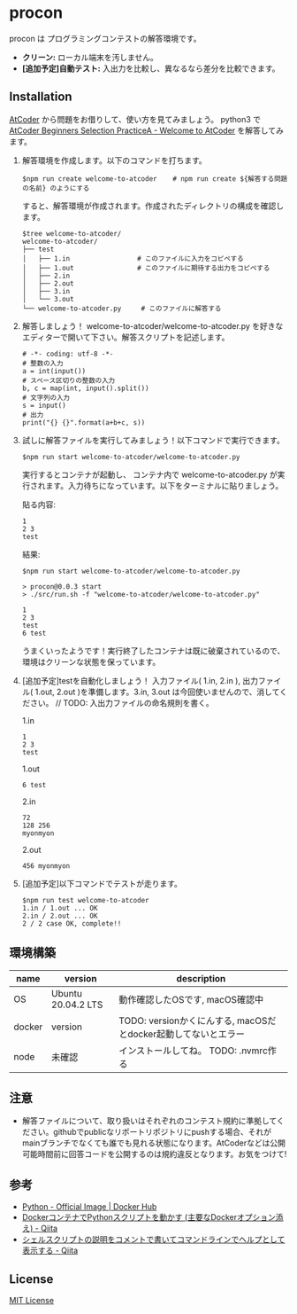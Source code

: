 # procon

procon は プログラミングコンテストの解答環境です。

* **クリーン:** ローカル端末を汚しません。
* **[追加予定]自動テスト:** 入出力を比較し、異なるなら差分を比較できます。

## Installation

[AtCoder](https://atcoder.jp/home) から問題をお借りして、使い方を見てみましょう。
python3 で [AtCoder Beginners Selection PracticeA - Welcome to AtCoder](https://atcoder.jp/contests/abs/tasks/practice_1?lang=ja) を解答してみます。

1. 解答環境を作成します。以下のコマンドを打ちます。

    ```
    $npm run create welcome-to-atcoder    # npm run create ${解答する問題の名前} のようにする
    ```

    すると、解答環境が作成されます。作成されたディレクトリの構成を確認します。

    ```
    $tree welcome-to-atcoder/
    welcome-to-atcoder/
    ├── test
    │   ├── 1.in                 # このファイルに入力をコピペする
    │   ├── 1.out                # このファイルに期待する出力をコピペする
    │   ├── 2.in
    │   ├── 2.out
    │   ├── 3.in
    │   └── 3.out
    └── welcome-to-atcoder.py     # このファイルに解答する
    ```

1. 解答しましょう！  welcome-to-atcoder/welcome-to-atcoder.py を好きなエディターで開いて下さい。解答スクリプトを記述します。

    ```
    # -*- coding: utf-8 -*-
    # 整数の入力
    a = int(input())
    # スペース区切りの整数の入力
    b, c = map(int, input().split())
    # 文字列の入力
    s = input()
    # 出力
    print("{} {}".format(a+b+c, s))
    ```

1. 試しに解答ファイルを実行してみましょう！以下コマンドで実行できます。

    ```
    $npm run start welcome-to-atcoder/welcome-to-atcoder.py
    ```

    実行するとコンテナが起動し、 コンテナ内で welcome-to-atcoder.py が実行されます。入力待ちになっています。以下をターミナルに貼りましょう。

    貼る内容:
    ```
    1
    2 3
    test
    ```

    結果:
    ```
    $npm run start welcome-to-atcoder/welcome-to-atcoder.py

    > procon@0.0.3 start
    > ./src/run.sh -f "welcome-to-atcoder/welcome-to-atcoder.py"

    1
    2 3
    test
    6 test
    ```

    うまくいったようです！実行終了したコンテナは既に破棄されているので、環境はクリーンな状態を保っています。

4. [追加予定]testを自動化しましょう！ 入力ファイル( 1.in, 2.in ), 出力ファイル( 1.out, 2.out )を準備します。3.in, 3.out は今回使いませんので、消してください。
    // TODO: 入出力ファイルの命名規則を書く。

    1.in
    ```
    1
    2 3
    test
    ```

    1.out
    ```
    6 test
    ```

    2.in
    ```
    72
    128 256
    myonmyon
    ```

    2.out
    ```
    456 myonmyon
    ```

5. [追加予定]以下コマンドでテストが走ります。

    ```
    $npm run test welcome-to-atcoder
    1.in / 1.out ... OK
    2.in / 2.out ... OK
    2 / 2 case OK, complete!!
    ```

## 環境構築

| name | version | description |
| --- | --- | --- |
| OS | Ubuntu 20.04.2 LTS | 動作確認したOSです, macOS確認中 |
| docker | version | TODO: versionかくにんする, macOSだとdocker起動してないとエラー |
| node | 未確認 | インストールしてね。 TODO: .nvmrc作る |

## 注意
 - 解答ファイルについて、取り扱いはそれぞれのコンテスト規約に準拠してください。githubでpublicなリポートリポジトリにpushする場合、それがmainブランチでなくても誰でも見れる状態になります。AtCoderなどは公開可能時間前に回答コードを公開するのは規約違反となります。お気をつけて!

## 参考

- [Python - Official Image | Docker Hub](https://hub.docker.com/_/python/?tab=description)
- [DockerコンテナでPythonスクリプトを動かす (主要なDockerオプション添え) - Qiita](https://qiita.com/zaki-lknr/items/f0ca0a28e5445884f30a)
- [シェルスクリプトの説明をコメントで書いてコマンドラインでヘルプとして表示する - Qiita](https://qiita.com/progrhyme/items/073dbf58844caa0e4b5c)

## License

[MIT License](LICENSE)